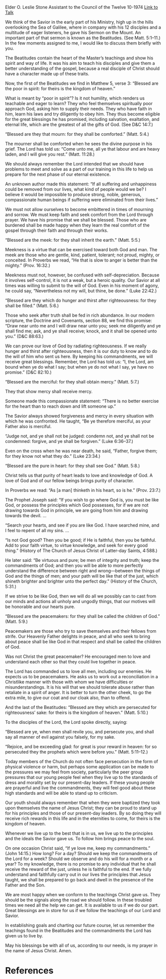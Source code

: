 Elder O. Leslie Stone
Assistant to the Council of the Twelve
10-1974
[Link to Talk](https://www.churchofjesuschrist.org/study/general-conference/1974/10/the-beatitudes?lang=eng)

We think of the Savior in the early part of his Ministry, high up in the hills overlooking the Sea of Galilee, where in company with his 12 disciples and a multitude of eager listeners, he gave his Sermon on the Mount. An important part of that sermon is known as the Beatitudes. (See Matt. 5:1–11.) In the few moments assigned to me, I would like to discuss them briefly with you.

The Beatitudes contain the heart of the Master’s teachings and show his spirit and way of life. It was his aim to teach his disciples and give them a better understanding of the gospel, because a real disciple of Christ should have a character made up of these traits.

Now, the first of the Beatitudes we find in Matthew 5, verse 3: “Blessed are the poor in spirit: for theirs is the kingdom of heaven.”

What is meant by “poor in spirit”? Is it not humility, which renders us teachable and eager to learn? They who feel themselves spiritually poor approach God, asking him to supply their needs. They who have faith in him, learn his laws and try diligently to obey him. They thus become eligible for the great blessings he has promised, including salvation, exaltation, and eternal life, which are the greatest of all the gifts of God. (See D&C 14:7.)

“Blessed are they that mourn: for they shall be comforted.” (Matt. 5:4.)

The mourner shall be comforted when he sees the divine purpose in his grief. The Lord has told us: “Come unto me, all ye that labour and are heavy laden, and I will give you rest.” (Matt. 11:28.)

We should always remember the Lord intended that we should have problems to meet and solve as a part of our training in this life to help us prepare for the next phase of our eternal existence.

An unknown author made this statement: “If all suffering and unhappiness could be removed from our lives, what kind of people would we be? I believe it would be impossible to produce strong, noble, generous, compassionate human beings if suffering were eliminated from their lives.”

We must not allow ourselves to become embittered in times of mourning and sorrow. We must keep faith and seek comfort from the Lord through prayer. We have his promise that we shall be blessed. Those who are burdened shall be made happy when they learn the real comfort of the gospel through their faith and through their works.

“Blessed are the meek: for they shall inherit the earth.” (Matt. 5:5.)

Meekness is a virtue that can be exercised toward both God and man. The meek are those who are gentle, kind, patient, tolerant; not proud, mighty, or conceited. In Proverbs we read, “He that is slow to anger is better than the mighty.” (Prov. 16:32.)

Meekness must not, however, be confused with self-depreciation. Because it involves self-control, it is not a weak, but a heroic quality. Our Savior at all times was willing to submit to the will of God. Even in his moment of agony, he could say, “Nevertheless not my will, but thine, be done.” (Luke 22:42.)

“Blessed are they which do hunger and thirst after righteousness: for they shall be filled.” (Matt. 5:6.)

Those who seek after truth shall be fed in rich abundance. In our modern scripture, the Doctrine and Covenants, section 88, we find this promise: “Draw near unto me and I will draw near unto you; seek me diligently and ye shall find me; ask, and ye shall receive; knock, and it shall be opened unto you.” (D&C 88:63.)

We can prove our love of God by radiating righteousness. If we really hunger and thirst after righteousness, then it is our duty to know and to do the will of him who sent us here. By keeping his commandments, we will receive great blessings. Remember, the Lord has told us: “I, the Lord, am bound when ye do what I say; but when ye do not what I say, ye have no promise.” (D&C 82:10.)

“Blessed are the merciful: for they shall obtain mercy.” (Matt. 5:7.)

They that show mercy shall receive mercy.

Someone made this compassionate statement: “There is no better exercise for the heart than to reach down and lift someone up.”

The Savior always showed forgiveness and mercy in every situation with which he was confronted. He taught, “Be ye therefore merciful, as your Father also is merciful.

“Judge not, and ye shall not be judged: condemn not, and ye shall not be condemned: forgive, and ye shall be forgiven.” (Luke 6:36–37.)

Even on the cross when he was near death, he said, “Father, forgive them; for they know not what they do.” (Luke 23:34.)

“Blessed are the pure in heart: for they shall see God.” (Matt. 5:8.)

Christ tells us that purity of heart leads to love and knowledge of God. A love of God and of our fellow beings brings purity of character.

In Proverbs we read: “As [a man] thinketh in his heart, so is he.” (Prov. 23:7.)

The Prophet Joseph said: “If you wish to go where God is, you must be like God, or possess the principles which God possesses, for if we are not drawing towards God in principle, we are going from him and drawing towards the devil. …

“Search your hearts, and see if you are like God. I have searched mine, and I feel to repent of all my sins. …

“Is not God good? Then you be good; if He is faithful, then you be faithful. Add to your faith virtue, to virtue knowledge, and seek for every good thing.” (History of The Church of Jesus Christ of Latter-day Saints, 4:588.)

He later said: “Be virtuous and pure; be men of integrity and truth; keep the commandments of God; and then you will be able to more perfectly understand the difference between right and wrong—between the things of God and the things of men; and your path will be like that of the just, which shineth brighter and brighter unto the perfect day.” (History of the Church, 5:31.)

If we strive to be like God, then we will do all we possibly can to cast from our minds and actions all unholy and ungodly things, that our motives will be honorable and our hearts pure.

“Blessed are the peacemakers: for they shall be called the children of God.” (Matt. 5:9.)

Peacemakers are those who try to save themselves and their fellows from strife. Our Heavenly Father delights in peace, and all who seek to bring about peace shall be like God in that respect and shall be called the children of God.

Was not Christ the great peacemaker? He encouraged men to love and understand each other so that they could live together in peace.

The Lord has commanded us to love all men, including our enemies. He expects us to be peacemakers. He asks us to work out a reconciliation in a Christlike manner with those with whom we have difficulties or misunderstandings. It is his will that we should tolerate abuse rather than retaliate in a spirit of anger. It is better to turn the other cheek, to go the extra mile, to give our coat and our cloak also, than to offend.

And the last of the Beatitudes: “Blessed are they which are persecuted for righteousness’ sake: for theirs is the kingdom of heaven.” (Matt. 5:10.)

To the disciples of the Lord, the Lord spoke directly, saying:



“Blessed are ye, when men shall revile you, and persecute you, and shall say all manner of evil against you falsely, for my sake.

“Rejoice, and be exceeding glad: for great is your reward in heaven: for so persecuted they the prophets which were before you.” (Matt. 5:11–12.)

Today members of the Church do not often face persecution in the form of physical violence or harm, but perhaps some application can be made to the pressures we may feel from society, particularly the peer group pressures that our young people feel when they live up to the standards of dress and morality set by our present-day leaders. If these young people are prayerful and live the commandments, they will feel good about these high standards and will be able to stand up to criticism.

Our youth should always remember that when they were baptized they took upon themselves the name of Jesus Christ; they can be proud to stand up for his principles and those of our present-day leaders. By so doing they will receive rich rewards in this life and in the eternities to come, for theirs is the kingdom of heaven.

Whenever we live up to the best that is in us, we live up to the principles and the ideals the Savior gave us. To follow him brings peace to the soul.

On one occasion Christ said, “If ye love me, keep my commandments.” (John 14:15.) How long? For a day? Should we keep the commandments of the Lord for a week? Should we observe and do his will for a month or a year? To my knowledge, there is no promise to any individual that he shall receive the reward of the just, unless he is faithful to the end. If we fully understand and faithfully carry out in our lives the principles that Jesus taught, we shall be prepared to go back and dwell in the presence of the Father and the Son.

We are most happy when we conform to the teachings Christ gave us. They should be the signals along the road we should follow. In these troubled times we need all the help we can get. It is available to us if we do our part. Great blessings are in store for us if we follow the teachings of our Lord and Savior.

In establishing goals and charting our future course, let us remember the teachings found in the Beatitudes and the commandments the Lord has given us to live by.

May his blessings be with all of us, according to our needs, is my prayer in the name of Jesus Christ. Amen.

# References
